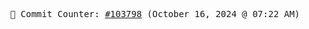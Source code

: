 <p align="center">
    <samp>
        📮 Commit Counter: <a href="https://github.com/Javascript-void0/Javascript-void0/commits/main">#103798</a> (October 16, 2024 @ 07:22 AM)
    </samp>
</p>